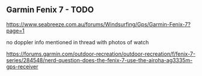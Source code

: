## Garmin Fenix 7 - TODO

https://www.seabreeze.com.au/forums/Windsurfing/Gps/Garmin-Fenix-7?page=1

no doppler info mentioned in thread with photos of watch

https://forums.garmin.com/outdoor-recreation/outdoor-recreation/f/fenix-7-series/284548/nerd-question-does-the-fenix-7-use-the-airoha-ag3335m-gps-receiver

